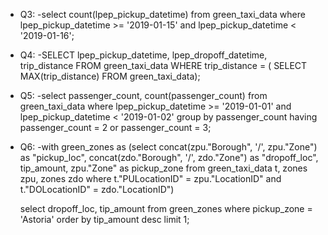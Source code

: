 * Q3:
    -select count(lpep_pickup_datetime) from green_taxi_data
    where lpep_pickup_datetime >= '2019-01-15' and lpep_pickup_datetime < '2019-01-16';
* Q4:
    -SELECT lpep_pickup_datetime, lpep_dropoff_datetime, trip_distance FROM green_taxi_data
    WHERE trip_distance = ( SELECT MAX(trip_distance) FROM green_taxi_data);
* Q5:
    -select passenger_count, count(passenger_count) from green_taxi_data
    where lpep_pickup_datetime >= '2019-01-01' and lpep_pickup_datetime < '2019-01-02'
    group by passenger_count having passenger_count = 2 or passenger_count = 3;
* Q6:
    -with green_zones as 
    (select concat(zpu."Borough", '/', zpu."Zone") as "pickup_loc", concat(zdo."Borough", '/', zdo."Zone") as "dropoff_loc", 
    tip_amount, zpu."Zone" as pickup_zone
    from green_taxi_data t, zones zpu, zones zdo
    where t."PULocationID" = zpu."LocationID" and t."DOLocationID" = zdo."LocationID")

    select dropoff_loc, tip_amount
    from green_zones
    where pickup_zone = 'Astoria'
    order by tip_amount desc limit 1;

